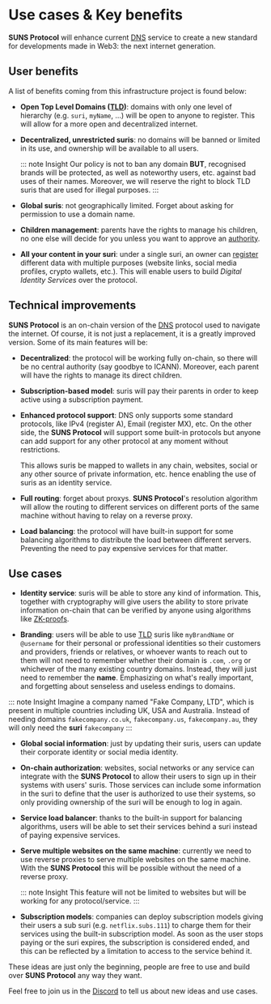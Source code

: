 # Use cases & Key benefits

**SUNS Protocol** will enhance current [DNS](https://en.wikipedia.org/wiki/Domain_Name_System) service to create a new
standard for developments made in Web3: the next internet generation.

## User benefits

A list of benefits coming from this infrastructure project is found below:

- **Open Top Level Domains ([TLD](https://en.wikipedia.org/wiki/Top-level_domain))**: domains with only one level of
  hierarchy (e.g. `suri`, `myName`, ...) will be open to anyone to register. This will allow for a more open and
  decentralized internet.

- **Decentralized, unrestricted suris**: no domains will be banned or limited in its use, and ownership will be
  available to all users.

  ::: note Insight
  Our policy is not to ban any domain **BUT**, recognised brands will be protected, as well as noteworthy users, etc.
  against bad uses of their names. Moreover, we will reserve the right to block TLD suris that are used for illegal
  purposes.
  :::

- **Global suris**: not geographically limited. Forget about asking for permission to use a domain name.

- **Children management**: parents have the rights to manage his children, no one else will decide for you unless you
  want to approve an [authority](/en/protocol/authorities/).

- **All your content in your suri**: under a single suri, an owner can [register](/en/protocol/records/) different
  data with multiple purposes (website links, social media profiles, crypto wallets, etc.). This will enable users to
  build _Digital Identity Services_ over the protocol.

## Technical improvements

**SUNS Protocol** is an on-chain version of the [DNS](https://en.wikipedia.org/wiki/Domain_Name_System) protocol
used to navigate the internet. Of course, it is not just a replacement, it is a greatly improved version. Some of its
main features will be:

- **Decentralized**: the protocol will be working fully on-chain, so there will be no central authority (say goodbye to
  ICANN). Moreover, each parent will have the rights to manage its direct children.

- **Subscription-based model**: suris will pay their parents in order to keep active using a subscription payment.

- **Enhanced protocol support**: DNS only supports some standard protocols, like IPv4 (register A), Email (register MX),
  etc. On the other side, the **SUNS Protocol** will support some built-in protocols but anyone can add support for
  any other protocol at any moment without restrictions.

  This allows suris be mapped to wallets in any chain, websites, social or any other source of private information, etc.
  hence enabling the use of suris as an identity service.

- **Full routing**: forget about proxys. **SUNS Protocol**'s resolution algorithm will allow the routing
  to different services on different ports of the same machine without having to relay on a reverse proxy.

- **Load balancing**: the protocol will have built-in support for some balancing algorithms to distribute the load
  between different servers. Preventing the need to pay expensive services for that matter.

## Use cases

- **Identity service**: suris will be able to store any kind of information. This, together with cryptography will give
  users the ability to store private information on-chain that can be verified by anyone using algorithms like
  [ZK-proofs](https://en.wikipedia.org/wiki/Zero-knowledge_proof).

- **Branding**: users will be able to use [TLD](https://en.wikipedia.org/wiki/Top-level_domain) suris like `myBrandName`
  or `@username` for their personal or professional identities so their customers and providers, friends or relatives,
  or whoever wants to reach out to them will not need to remember whether their domain is `.com`, `.org` or whichever of
  the many existing country domains. Instead, they will just need to remember the **name**. Emphasizing on what's really
  important, and forgetting about senseless and useless endings to domains.

::: note Insight
Imagine a company named "Fake Company, LTD", which is present in multiple countries including UK, USA and Australia.
Instead of needing domains `fakecompany.co.uk`, `fakecompany.us`, `fakecompany.au`, they will only need the
**suri** `fakecompany`
:::

- **Global social information**: just by updating their suris, users can update their corporate identity or social media
  identity.

- **On-chain authorization**: websites, social networks or any service can integrate with the **SUNS Protocol** to allow
  their users to sign up in their systems with users' suris. Those services can include some information in the suri
  to define that the user is authorized to use their systems, so only providing ownership of the suri will be enough to
  log in again.

- **Service load balancer**: thanks to the built-in support for balancing algorithms, users will be able to set their
  services behind a suri instead of paying expensive services.

- **Serve multiple websites on the same machine**: currently we need to use reverse proxies to serve multiple websites
  on the same machine. With the **SUNS Protocol** this will be possible without the need of a reverse proxy.

  ::: note Insight
  This feature will not be limited to websites but will be working for any protocol/service.
  :::

- **Subscription models**: companies can deploy subscription models giving their users a sub suri (e.g.
  `netflix.subs.111`) to charge them for their services using the built-in subscription model. As soon as the user stops
  paying or the suri expires, the subscription is considered ended, and this can be reflected by a limitation to access
  to the service behind it.

These ideas are just only the beginning, people are free to use and build over **SUNS Protocol** any way they want.

Feel free to join us in the [Discord](https://discord.gg/YdutySHbbk) to tell us about new ideas and use cases.